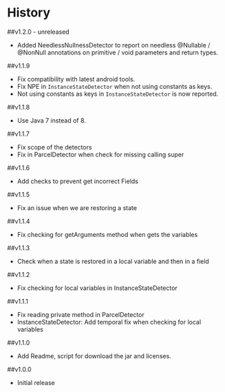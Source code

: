 # History

##v1.2.0 - unreleased
 - Added NeedlessNullnessDetector to report on needless @Nullable / @NonNull
    annotations on primitive / void parameters and return types.

##v1.1.9
 - Fix compatibility with latest android tools.
 - Fix NPE in `InstanceStateDetector` when not using constants as keys.
 - Not using constants as keys in `InstanceStateDetector` is now reported.

##v1.1.8
 - Use Java 7 instead of 8.

##v1.1.7
* Fix scope of the detectors
* Fix in ParcelDetector when check for missing calling super

##v1.1.6
* Add checks to prevent get incorrect Fields

##v1.1.5 
* Fix an issue when we are restoring a state

##v1.1.4
* Fix checking for getArguments method when gets the variables

##v1.1.3
* Check when a state is restored in a local variable and then in a field

##v1.1.2
* Fix checking for local variables in InstanceStateDetector

##v1.1.1
* Fix reading private method in ParcelDetector
* InstanceStateDetector: Add temporal fix when checking for local variables

##v1.1.0
* Add Readme, script for download the jar and licenses.

##v1.0.0
* Initial release

